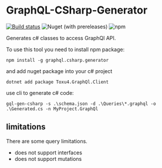 # GraphQL-CSharp-Generator

[![Build status](https://ci.appveyor.com/api/projects/status/2lbxr0qk6csiparf/branch/master?svg=true)](https://ci.appveyor.com/project/Toxu4/graphql-csharp-generator/branch/master)
![Nuget (with prereleases)](https://img.shields.io/nuget/vpre/Toxu4.GraphQl.Client.svg)
![npm](https://img.shields.io/npm/v/graphql.csharp.generator.svg)

Generates c# classes to access GraphQl API. 

To use this tool you need to install npm package:
```
npm install -g graphql.csharp.generator
```

and add nuget package into your c# project

```
dotnet add package Toxu4.GraphQl.Client
```

use cli to generate c# code:

```
gql-gen-csharp -s .\schema.json -d .\Queries\*.graphql -o .\Generated.cs -n MyProject.GraphQl
```


## limitations

There are some query limitations. 

- does not support interfaces
- does not support mutations
